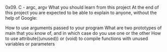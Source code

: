 0x09. C - argc, argv
What you should learn from this project
At the end of this project you are expected to be able to explain to anyone, without the help of Google:

How to use arguments passed to your program
What are two prototypes of main that you know of, and in which case do you use one or the other
How to use attribute((unused)) or (void) to compile functions with unused variables or parameters